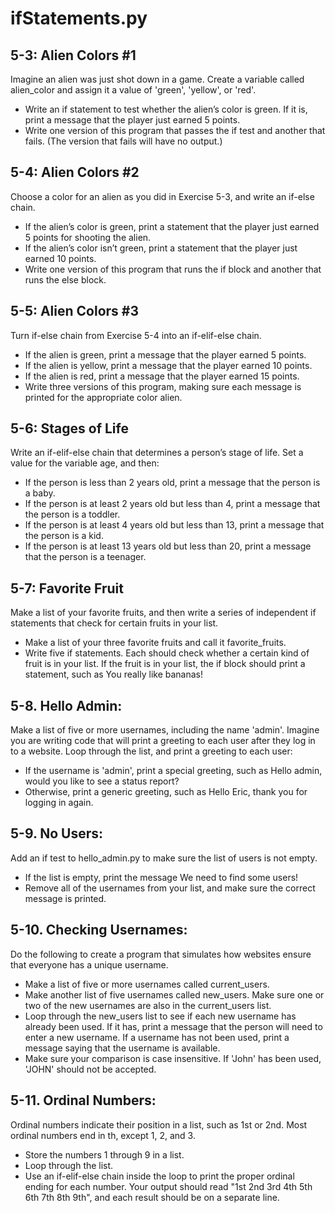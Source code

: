 # ifStatements.py
## 5-3: Alien Colors #1
Imagine an alien was just shot down in a game. Create a variable called alien_color and assign it a value of 'green', 'yellow', or 'red'.
* Write an if statement to test whether the alien’s color is green. If it is, print a message that the player just earned 5 points.
* Write one version of this program that passes the if test and another that fails. (The version that fails will have no output.)
## 5-4: Alien Colors #2
Choose a color for an alien as you did in Exercise 5-3, and write an if-else chain.
* If the alien’s color is green, print a statement that the player just earned 5 points for shooting the alien.
* If the alien’s color isn’t green, print a statement that the player just earned 10 points.
* Write one version of this program that runs the if block and another that runs the else block.
## 5-5: Alien Colors #3
Turn if-else chain from Exercise 5-4 into an if-elif-else chain.
* If the alien is green, print a message that the player earned 5 points.
* If the alien is yellow, print a message that the player earned 10 points.
* If the alien is red, print a message that the player earned 15 points.
* Write three versions of this program, making sure each message is printed for the appropriate color alien.
## 5-6: Stages of Life
Write an if-elif-else chain that determines a person’s stage of life. Set a value for the variable age, and then:
* If the person is less than 2 years old, print a message that the person is a baby.
* If the person is at least 2 years old but less than 4, print a message that the person is a toddler.
* If the person is at least 4 years old but less than 13, print a message that the person is a kid.
* If the person is at least 13 years old but less than 20, print a message that the person is a teenager.
## 5-7: Favorite Fruit
Make a list of your favorite fruits, and then write a series of independent if statements that check for certain fruits in your list.
* Make a list of your three favorite fruits and call it favorite_fruits.
* Write five if statements. Each should check whether a certain kind of fruit is in your list. If the fruit is in your list, the if block should print a statement, such as You really like bananas!

## 5-8. Hello Admin: 
Make a list of five or more usernames, including the name 'admin'. Imagine you are writing code that will print a greeting to each user after they log in to a website. Loop through the list, and print a greeting to each user:
* If the username is 'admin', print a special greeting, such as Hello admin, would you like to see a status report?
* Otherwise, print a generic greeting, such as Hello Eric, thank you for logging in again.

## 5-9. No Users: 
Add an if test to hello_admin.py to make sure the list of users is not empty.
* If the list is empty, print the message We need to find some users!
* Remove all of the usernames from your list, and make sure the correct message is printed.
## 5-10. Checking Usernames: 
Do the following to create a program that simulates how websites ensure that everyone has a unique username.
* Make a list of five or more usernames called current_users.
* Make another list of five usernames called new_users. Make sure one or two of the new usernames are also in the current_users list.
* Loop through the new_users list to see if each new username has already been used. If it has, print a message that the person will need to enter a new username. If a username has not been used, print a message saying that the username is available.
* Make sure your comparison is case insensitive. If 'John' has been used, 'JOHN' should not be accepted.
## 5-11. Ordinal Numbers: 
Ordinal numbers indicate their position in a list, such as 1st or 2nd. Most ordinal numbers end in th, except 1, 2, and 3.
* Store the numbers 1 through 9 in a list.
* Loop through the list.
* Use an if-elif-else chain inside the loop to print the proper ordinal ending for each number. Your output should read "1st 2nd 3rd 4th 5th 6th 7th 8th 9th", and each result should be on a separate line.

